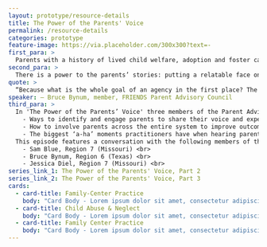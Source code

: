 ```yaml
---
layout: prototype/resource-details
title: The Power of the Parents' Voice
permalink: /resource-details
categories: prototype
feature-image: https://via.placeholder.com/300x300?text=-
first_para: >
  Parents with a history of lived child welfare, adoption and foster care experience can be valuable resources for agencies and practitioners when developing or reviewing systems and programs. The parent experience also can help communicate the importance and impact of services when approaching legislators and policy makers.
second_para: >
  There is a power to the parents’ stories: putting a relatable face on the impacts child welfare services can have on families. Understanding the impacts can support greater quality improvement, remove barriers, and help agencies shift to a family-centered approach. The FRIENDS National Center for Community-Based Child Abuse Prevention established a Parent Advisory Council to provide program direction and guidance. Council members share their experience through a variety of touchpoints to practitioners, legislators, and families.
quote: >
  “Because what is the whole goal of an agency in the first place? The goal is to be able to help the family… And what better way to help the family than empower the parent to have an equal partner voice?”
speaker: — Bruce Bynum, member, FRIENDS Parent Advisory Council
third_para: >
  In 'The Power of the Parents’ Voice' three members of the Parent Advisory Council provide guidance for agencies regarding. <br>
    - Ways to identify and engage parents to share their voice and experience <br>
    - How to involve parents across the entire system to improve outcomes <br>
    - The biggest ‘a-ha’ moments practitioners have when hearing parent’s stories for the first time <br>
  This episode features a conversation with the following members of the Parent Advisory Council <br>
    - Sam Blue, Region 7 (Missouri) <br>
    - Bruce Bynum, Region 6 (Texas) <br>
    - Jessica Diel, Region 7 (Missouri) <br>
series_link_1: The Power of the Parents' Voice, Part 2
series_link_2: The Power of the Parents' Voice, Part 3
cards:
  - card-title: Family-Center Practice
    body: "Card Body - Lorem ipsum dolor sit amet, consectetur adipiscing elit, sed do eiusmod tempor incididunt ut labore et dolore magna aliqua. "
  - card-title: Child Abuse & Neglect
    body: "Card Body - Lorem ipsum dolor sit amet, consectetur adipiscing elit, sed do eiusmod tempor incididunt ut labore et dolore magna aliqua. "
  - card-title: Family Center Practice
    body: "Card Body - Lorem ipsum dolor sit amet, consectetur adipiscing elit, sed do eiusmod tempor incididunt ut labore et dolore magna aliqua. "
---
```

